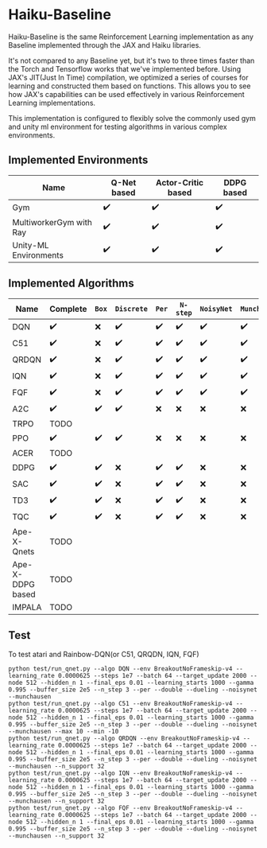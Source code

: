 # Haiku-Baseline

Haiku-Baseline is the same Reinforcement Learning implementation as any Baseline implemented through the JAX and Haiku libraries.

It's not compared to any Baseline yet, but it's two to three times faster than the Torch and Tensorflow works that we've implemented before.
Using JAX's JIT(Just In Time) compilation, we optimized a series of courses for learning and constructed them based on functions. This allows you to see how JAX's capabilities can be used effectively in various Reinforcement Learning implementations.

This implementation is configured to flexibly solve the commonly used gym and unity ml environment for testing algorithms in various complex environments.

## Implemented Environments

| **Name**                | **Q-Net based**              | **Actor-Critic based**       | **DDPG based**               | 
| ----------------------  | ---------------------------- | ---------------------------- | ---------------------------- |
| Gym                     | :heavy_check_mark:           | :heavy_check_mark:           | :heavy_check_mark:           |
| MultiworkerGym with Ray | :heavy_check_mark:           | :heavy_check_mark:           | :heavy_check_mark:           |
| Unity-ML Environments   | :heavy_check_mark:           | :heavy_check_mark:           | :heavy_check_mark:           |

## Implemented Algorithms

| **Name**            | **Complete**                 | ```Box```          | ```Discrete```     | ```Per```          | ```N-step```       | ```NoisyNet```     | ```Munchausen```   |
| ------------------- | ---------------------------- | ------------------ | ------------------ | ------------------ | ------------------ | ------------------ | ------------------ |
| DQN                 | :heavy_check_mark:           | :x:                | :heavy_check_mark: | :heavy_check_mark: | :heavy_check_mark: | :heavy_check_mark: | :heavy_check_mark: |
| C51                 | :heavy_check_mark:           | :x:                | :heavy_check_mark: | :heavy_check_mark: | :heavy_check_mark: | :heavy_check_mark: | :heavy_check_mark: |
| QRDQN               | :heavy_check_mark:           | :x:                | :heavy_check_mark: | :heavy_check_mark: | :heavy_check_mark: | :heavy_check_mark: | :heavy_check_mark: |
| IQN                 | :heavy_check_mark:           | :x:                | :heavy_check_mark: | :heavy_check_mark: | :heavy_check_mark: | :heavy_check_mark: | :heavy_check_mark: |
| FQF                 | :heavy_check_mark:           | :x:                | :heavy_check_mark: | :heavy_check_mark: | :heavy_check_mark: | :heavy_check_mark: | :heavy_check_mark: |
| A2C                 | :heavy_check_mark: 			 | :heavy_check_mark: | :heavy_check_mark: | :x:                | :x:                | :x:                | :x:                |
| TRPO                | TODO           		         |                    |                    |                    |                    |                    |                    |
| PPO                 | :heavy_check_mark:           | :heavy_check_mark: | :heavy_check_mark: | :x:                | :x:                | :x:                | :x:                |
| ACER                | TODO           		         |                    |                    |                    |                    |                    |                    |
| DDPG                | :heavy_check_mark:           | :heavy_check_mark: | :x:                | :heavy_check_mark: | :heavy_check_mark: | :x:                | :x:                |
| SAC                 | :heavy_check_mark:           | :heavy_check_mark: | :x:                | :heavy_check_mark: | :heavy_check_mark: | :x:                | :x:                |
| TD3                 | :heavy_check_mark:           | :heavy_check_mark: | :x:                | :heavy_check_mark: | :heavy_check_mark: | :x:                | :x:                |
| TQC                 | :heavy_check_mark:           | :heavy_check_mark: | :x:                | :heavy_check_mark: | :heavy_check_mark: | :x:                | :x:                |
| Ape-X-Qnets         | TODO           		         |                    |                    |                    |                    |                    |                    |
| Ape-X-DDPG based    | TODO           		         |                    |                    |                    |                    |                    |                    |
| IMPALA              | TODO           		         |                    |                    |                    |                    |                    |                    |

## Test 

To test atari and Rainbow-DQN(or C51, QRQDN, IQN, FQF)

```
python test/run_qnet.py --algo DQN --env BreakoutNoFrameskip-v4 --learning_rate 0.0000625 --steps 1e7 --batch 64 --target_update 2000 --node 512 --hidden_n 1 --final_eps 0.01 --learning_starts 1000 --gamma 0.995 --buffer_size 2e5 --n_step 3 --per --double --dueling --noisynet --munchausen
python test/run_qnet.py --algo C51 --env BreakoutNoFrameskip-v4 --learning_rate 0.0000625 --steps 1e7 --batch 64 --target_update 2000 --node 512 --hidden_n 1 --final_eps 0.01 --learning_starts 1000 --gamma 0.995 --buffer_size 2e5 --n_step 3 --per --double --dueling --noisynet --munchausen --max 10 --min -10
python test/run_qnet.py --algo QRDQN --env BreakoutNoFrameskip-v4 --learning_rate 0.0000625 --steps 1e7 --batch 64 --target_update 2000 --node 512 --hidden_n 1 --final_eps 0.01 --learning_starts 1000 --gamma 0.995 --buffer_size 2e5 --n_step 3 --per --double --dueling --noisynet --munchausen --n_support 32
python test/run_qnet.py --algo IQN --env BreakoutNoFrameskip-v4 --learning_rate 0.0000625 --steps 1e7 --batch 64 --target_update 2000 --node 512 --hidden_n 1 --final_eps 0.01 --learning_starts 1000 --gamma 0.995 --buffer_size 2e5 --n_step 3 --per --double --dueling --noisynet --munchausen --n_support 32
python test/run_qnet.py --algo FQF --env BreakoutNoFrameskip-v4 --learning_rate 0.0000625 --steps 1e7 --batch 64 --target_update 2000 --node 512 --hidden_n 1 --final_eps 0.01 --learning_starts 1000 --gamma 0.995 --buffer_size 2e5 --n_step 3 --per --double --dueling --noisynet --munchausen --n_support 32
```